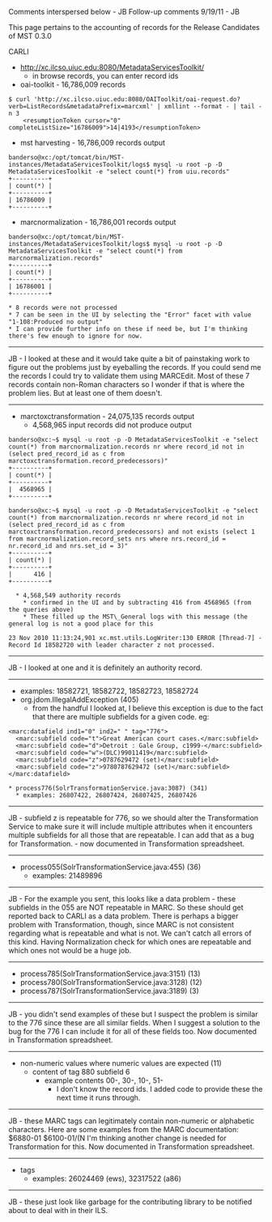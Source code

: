 Comments interspersed below - JB
Follow-up comments 9/19/11 - JB

This page pertains to the accounting of records for the Release Candidates of MST 0.3.0

CARLI
  * http://xc.ilcso.uiuc.edu:8080/MetadataServicesToolkit/
    * in browse records, you can enter record ids
  * oai-toolkit - 16,786,009 records
```
$ curl 'http://xc.ilcso.uiuc.edu:8080/OAIToolkit/oai-request.do?verb=ListRecords&metadataPrefix=marcxml' | xmllint --format - | tail -n 3
    <resumptionToken cursor="0" completeListSize="16786009">14|4193</resumptionToken>
```
  * mst harvesting - 16,786,009 records output
```
banderso@xc:/opt/tomcat/bin/MST-instances/MetadataServicesToolkit/logs$ mysql -u root -p -D MetadataServicesToolkit -e "select count(*) from uiu.records"
+----------+
| count(*) |
+----------+
| 16786009 | 
+----------+
```
  * marcnormalization - 16,786,001 records output
```
banderso@xc:/opt/tomcat/bin/MST-instances/MetadataServicesToolkit/logs$ mysql -u root -p -D MetadataServicesToolkit -e "select count(*) from marcnormalization.records"
+----------+
| count(*) |
+----------+
| 16786001 | 
+----------+
```
    * 8 records were not processed
    * 7 can be seen in the UI by selecting the "Error" facet with value "1-108:Produced no output"
    * I can provide further info on these if need be, but I'm thinking there's few enough to ignore for now.

---

JB - I looked at these and it would take quite a bit of painstaking work to figure out the problems just by eyeballing the records.  If you could send me the records I could try to validate them using MARCEdit.  Most of these 7 records contain non-Roman characters so I wonder if that is where the problem lies.  But at least one of them doesn't.

---


  * marctoxctransformation - 24,075,135 records output
    * 4,568,965 input records did not produce output
```
banderso@xc:~$ mysql -u root -p -D MetadataServicesToolkit -e "select count(*) from marcnormalization.records nr where record_id not in (select pred_record_id as c from marctoxctransformation.record_predecessors)"
+----------+
| count(*) |
+----------+
|  4568965 | 
+----------+

banderso@xc:~$ mysql -u root -p -D MetadataServicesToolkit -e "select count(*) from marcnormalization.records nr where record_id not in (select pred_record_id as c from marctoxctransformation.record_predecessors) and not exists (select 1 from marcnormalization.record_sets nrs where nrs.record_id = nr.record_id and nrs.set_id = 3)"
+----------+
| count(*) |
+----------+
|      416 | 
+----------+
```
      * 4,568,549 authority records
        * confirmed in the UI and by subtracting 416 from 4568965 (from the queries above)
        * These filled up the MST\_General logs with this message (the general log is not a good place for this
```
23 Nov 2010 11:13:24,901 xc.mst.utils.LogWriter:130 ERROR [Thread-7] - Record Id 18582720 with leader character z not processed.
```


---

JB - I looked at one and it is definitely an authority record.

---



  * examples: 18582721, 18582722, 18582723, 18582724
  * org.jdom.IllegalAddException (405)
    * from the handful I looked at, I believe this exception is due to the fact that there are multiple subfields for a given code.  eg:
```
<marc:datafield ind1="0" ind2=" " tag="776">
  <marc:subfield code="t">Great American court cases.</marc:subfield>
  <marc:subfield code="d">Detroit : Gale Group, c1999-</marc:subfield>
  <marc:subfield code="w">(DLC)99011419</marc:subfield>
  <marc:subfield code="z">0787629472 (set)</marc:subfield>
  <marc:subfield code="z">9780787629472 (set)</marc:subfield>
</marc:datafield>
```
    * process776(SolrTransformationService.java:3087) (341)
      * examples: 26807422, 26807424, 26807425, 26807426

---

JB - subfield z is repeatable for 776, so we should alter the Transformation Service to make sure it will include multiple attributes when it encounters multiple subfields for all those that are repeatable. I can add that as a bug for Transformation. - now documented in Transformation spreadsheet.

---


  * process055(SolrTransformationService.java:455)  (36)
    * examples: 21489896

---

JB - For the example you sent, this looks like a data problem - these subfields in the 055 are NOT repeatable in MARC.  So these should get reported back to CARLI as a data problem.  There is perhaps a bigger problem with Transformation, though, since MARC is not consistent regarding what is repeatable and what is not.  We can't catch all errors of this kind.  Having Normalization check for which ones are repeatable and which ones not would be a huge job.

---


  * process785(SolrTransformationService.java:3151) (13)
  * process780(SolrTransformationService.java:3128) (12)
  * process787(SolrTransformationService.java:3189) (3)

---

JB - you didn't send examples of these but I suspect the problem is similar to the 776 since these are all similar fields.  When I suggest a solution to the bug for the 776 I can include it for all of these fields too.  Now documented in Transformation spreadsheet.

---


  * non-numeric values where numeric values are expected (11)
    * content of tag 880 subfield 6
      * example contents 00-, 30-, 10-, 51-
        * I don't know the record ids.  I added code to provide these the next time it runs through.

---

JB - these MARC tags can legitimately contain non-numeric or alphabetic characters.  Here are some examples from the MARC documentation:
$6880-01
$6100-01/(N
I'm thinking another change is needed for Transformation for this.  Now documented in Transformation spreadsheet.

---


  * tags
    * examples: 26024469 (ews), 32317522 (a86)

---

JB - these just look like garbage for the contributing library to be notified about to deal with in their ILS.